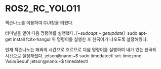 # ROS2_RC_YOLO11
잭슨나노를 이용하여 GUI창을 띄웠다.

터미널을 열어 다음 명령어를 실행했다.
[~$ sudo apt-get update]
~$ sudo apt-get install fcitx-hangul
위 명령어를 실행한 후 한국어가 나오도록 설정해줬다.

현재 잭슨나노는 해외의 시간으로 흐르므로 다음 명령어를 실행하여 내가 있는 한국의 시간으로 설정해줬다.
jetson@nano:~$ sudo timedatectl set-timezone 'Asia/Seoul'
jetson@nano:~$ timedatectl
